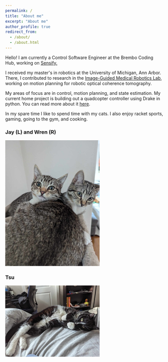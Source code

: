 ```yaml
---
permalink: /
title: "About me"
excerpt: "About me"
author_profile: true
redirect_from: 
  - /about/
  - /about.html
---
```

Hello! I am currently a Control Software Engineer at the Brembo Coding Hub, working on [Sensify.](https://www.sensify.brembo.com/)

I received my master's in robotics at the University of Michigan, Ann Arbor. There, I contributed to research in the [Image-Guided Medical Robotics Lab](https://medical.robotics.umich.edu/), working on motion planning for robotic optical coherence tomography.

My areas of focus are in control, motion planning, and state estimation. My current home project is building out a quadcopter controller using Drake in python. You can read more about it [here](https://malkstik.github.io/projects/QuadcopterControl).

In my spare time I like to spend time with my cats. I also enjoy racket sports, gaming, going to the gym, and cooking.

### Jay (L) and Wren (R)

<img src="/images/WrenJay.jpg"      width=300/>

### Tsu

<img src="/images/Tsu.jpg"      width=300/>
